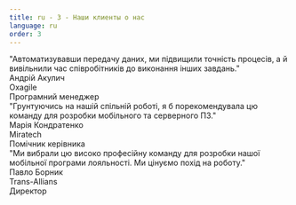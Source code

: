 ```yaml
---
title: ru - 3 - Наши клиенты о нас
language: ru
order: 3
---
```

<div class="cliaboutus">

<div class="cli-block clb1">
<div class="cli-block-text"><i class="fa fa-commenting-o fa-2x"></i>"Автоматизувавши передачу даних, ми підвищили точність процесів, а й вивільнили час співробітників до виконання інших завдань."</div>
<div class="cli-block-author">Андрій Акулич</div>
<div class="cli-block-comp">Oxagile</div>
<div class="cli-block-dolg">Програмний менеджер</div>
</div>

<div class="cli-block clb2">
<div class="cli-block-text"><i class="fa fa-commenting-o fa-2x"></i>"Грунтуючись на нашій спільній роботі, я б порекомендувала цю команду для розробки мобільного та серверного ПЗ."</div>
<div class="cli-block-author">Марія Кондратенко</div>
<div class="cli-block-comp">Miratech</div>
<div class="cli-block-dolg">Помічник керівника</div>
</div>

<div class="cli-block clb3">
<div class="cli-block-text"><i class="fa fa-commenting-o fa-2x"></i>"Ми вибрали цю високо професійну команду для розробки нашої мобільної програми лояльності. Ми цінуємо похід на роботу."</div>
<div class="cli-block-author">Павло Борник</div>
<div class="cli-block-comp">Trans-Allians</div>
<div class="cli-block-dolg">Директор</div>
</div>

</div>
